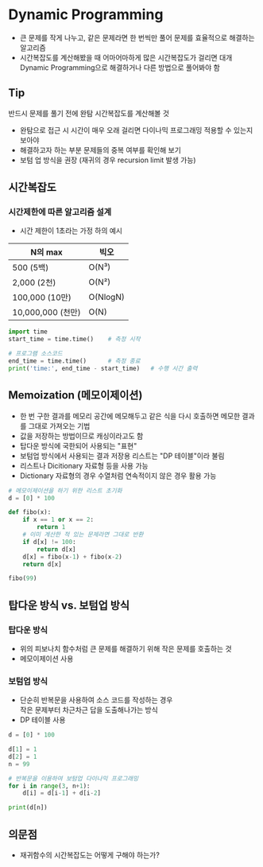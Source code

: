 # Dynamic Programming

- 큰 문제를 작게 나누고, 같은 문제라면 한 번씩만 풀어 문제를 효율적으로 해결하는 알고리즘</br>
- 시간복잡도를 계산해봤을 때 어마어마하게 많은 시간복잡도가 걸리면 대개 Dynamic Programming으로 해결하거나 다른 방법으로 풀어봐야 함

## Tip
반드시 문제를 풀기 전에 완탐 시간복잡도를 계산해볼 것
- 완탐으로 접근 시 시간이 매우 오래 걸리면 다이나믹 프로그래밍 적용할 수 있는지 보아야
- 해결하고자 하는 부분 문제들의 중복 여부를 확인해 보기
- 보텀 업 방식을 권장 (재귀의 경우 recursion limit 발생 가능)


## 시간복잡도
### 시간제한에 따른 알고리즘 설계
- 시간 제한이 1초라는 가정 하의 예시

|N의 max| 빅오    |
|---|-------|
|500 (5백)| O(N³) |
|2,000 (2천)| O(N²) |
|100,000 (10만)| O(NlogN) |
|10,000,000 (천만)|O(N) |

```python
import time
start_time = time.time()	# 측정 시작

# 프로그램 소스코드
end_time = time.time()		# 측정 종료
print('time:', end_time - start_time)	# 수행 시간 출력
```


## Memoization (메모이제이션)
- 한 번 구한 결과를 메모리 공간에 메모해두고 같은 식을 다시 호출하면 메모한 결과를 그대로 가져오는 기법</br>
- 값을 저장하는 방법이므로 캐싱이라고도 함</br>
- 탑다운 방식에 국한되어 사용되는 "표현"
- 보텀업 방식에서 사용되는 결과 저장용 리스트는 "DP 테이블"이라 불림
- 리스트나 Dicitionary 자료형 등을 사용 가능
- Dictionary 자료형의 경우 수열처럼 연속적이지 않은 경우 활용 가능


```python
# 메모이제이션을 하기 위한 리스트 초기화
d = [0] * 100

def fibo(x):
    if x == 1 or x == 2:
        return 1
    # 이미 계산한 적 있는 문제라면 그대로 반환
    if d[x] != 100: 
        return d[x]
    d[x] = fibo(x-1) + fibo(x-2)
    return d[x]

fibo(99)
```

## 탑다운 방식 vs. 보텀업 방식
### 탑다운 방식

- 위의 피보나치 함수처럼 큰 문제를 해결하기 위해 작은 문제를 호출하는 것
- 메모이제이션 사용

### 보텀업 방식
- 단순히 반복문을 사용하여 소스 코드를 작성하는 경우</br>
작은 문제부터 차근차근 답을 도출해나가는 방식</br>
- DP 테이블 사용

```python
d = [0] * 100

d[1] = 1
d[2] = 1
n = 99

# 반복문을 이용하여 보텀업 다이나믹 프로그래밍
for i in range(3, n+1):
    d[i] = d[i-1] + d[i-2]

print(d[n])
```






## 의문점

- 재귀함수의 시간복잡도는 어떻게 구해야 하는가?
